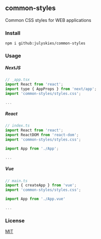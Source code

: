 ## common-styles

Common CSS styles for WEB applications

### Install

```shell script
npm i github:julyskies/common-styles
```

### Usage

##### NextJS

```jsx
// _app.tsx
import React from 'react';
import type { AppProps } from 'next/app';
import 'common-styles/styles.css';

...
```

##### React

```jsx
// index.ts
import React from 'react';
import ReactDOM from 'react-dom';
import 'common-styles/styles.css';

import App from './App';

...
```

##### Vue

```typescript
// main.ts
import { createApp } from 'vue';
import 'common-styles/styles.css';

import App from './App.vue'

...
```


### License

[MIT](./LICENSE.md)
